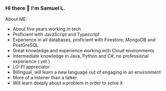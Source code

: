 ### Hi there 👋 I'm Samuel L.

About ME:

- About five years working in tech
- Proficient with JavaScript and Typescript
- Experience in all databases, proficient with Firestore, MongoDB and PostGreSQL
- Great knowledge and experience working with Cloud environments
- Intermediate knowledge in Java, Python and C#, no professional experience ( yet )
- LO-FI appreciator
- Billingual, will learn a new language out of engaging in an environment
- More of a listener than a talker
- Will learn deeply about a problem in order to solve it

<!--
**devsamuelc/devsamuelc** is a ✨ _special_ ✨ repository because its `README.md` (this file) appears on your GitHub profile.

Here are some ideas to get you started:

- 🔭 I’m currently working on ...
- 🌱 I’m currently learning ...
- 👯 I’m looking to collaborate on ...
- 🤔 I’m looking for help with ...
- 💬 Ask me about ...
- 📫 How to reach me: ...
- 😄 Pronouns: ...
- ⚡ Fun fact: ...
-->
